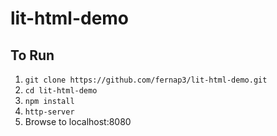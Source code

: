 # lit-html-demo

## To Run
1. `git clone https://github.com/fernap3/lit-html-demo.git`
2. `cd lit-html-demo`
2. `npm install`
3. `http-server`
4. Browse to localhost:8080
